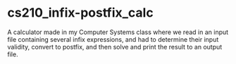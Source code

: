 # cs210_infix-postfix_calc
A calculator made in my Computer Systems class where we read in an input file containing several infix expressions, and had to determine their input validity, convert to postfix, and then solve and print the result to an output file. 
